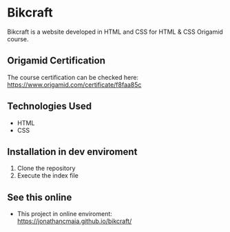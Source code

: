 # Bikcraft

Bikcraft is a website developed in HTML and CSS for HTML & CSS Origamid course.

## Origamid Certification

The course certification can be checked here: https://www.origamid.com/certificate/f8faa85c

## Technologies Used

- HTML
- CSS

## Installation in dev enviroment

1. Clone the repository
2. Execute the index file

## See this online

- This project in online enviroment: https://jonathancmaia.github.io/bikcraft/

